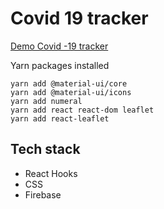
# Covid 19 tracker

[Demo  Covid -19 tracker](https://covid-19-tracker-d6ce4.web.app)

Yarn packages installed

```
yarn add @material-ui/core
yarn add @material-ui/icons
yarn add numeral
yarn add react react-dom leaflet      
yarn add react-leaflet    
```


## Tech stack

* React Hooks
* CSS
* Firebase